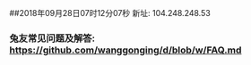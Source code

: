 ##2018年09月28日07时12分07秒 新址: 104.248.248.53
### 兔友常见问题及解答: https://github.com/wanggonging/d/blob/w/FAQ.md
